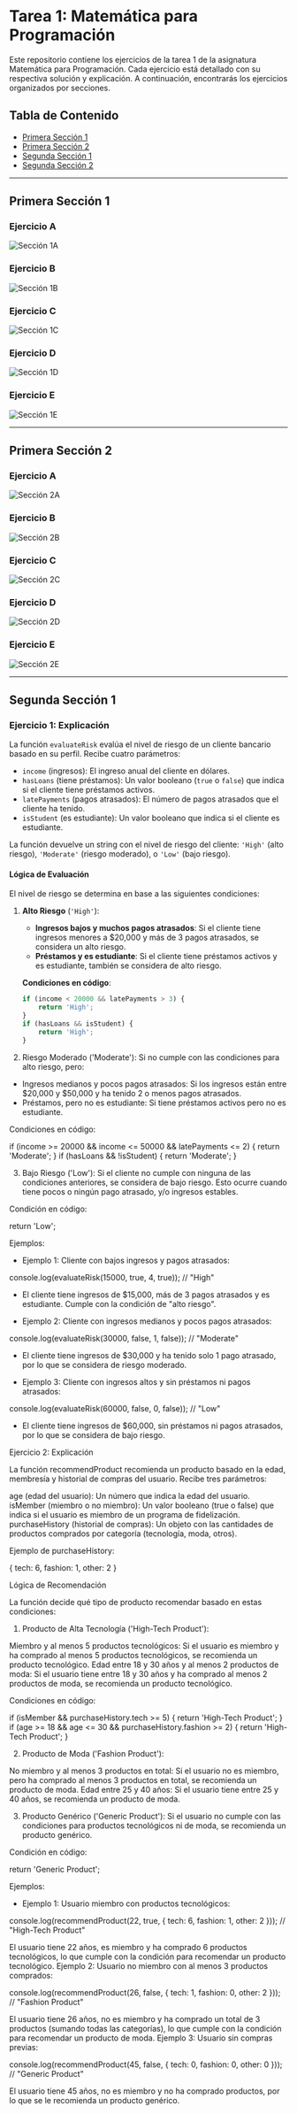 # Tarea 1: Matemática para Programación

Este repositorio contiene los ejercicios de la tarea 1 de la asignatura Matemática para Programación. Cada ejercicio está detallado con su respectiva solución y explicación. A continuación, encontrarás los ejercicios organizados por secciones.

## Tabla de Contenido
- [Primera Sección 1](#primera-sección-1)
- [Primera Sección 2](#primera-sección-2)
- [Segunda Sección 1](#segunda-sección-1)
- [Segunda Sección 2](#segunda-sección-2)

---

## Primera Sección 1

### Ejercicio A
![Sección 1A](PrimeraSeccion/seccion1a.jpg)

### Ejercicio B
![Sección 1B](PrimeraSeccion/seccion1b.jpg)

### Ejercicio C
![Sección 1C](PrimeraSeccion/seccion1c.jpg)

### Ejercicio D
![Sección 1D](PrimeraSeccion/seccion1d.jpg)

### Ejercicio E
![Sección 1E](PrimeraSeccion/seccion1e.jpg)

---

## Primera Sección 2

### Ejercicio A
![Sección 2A](PrimeraSeccion/seccion2a.jpg)

### Ejercicio B
![Sección 2B](PrimeraSeccion/seccion2b.jpg)

### Ejercicio C
![Sección 2C](PrimeraSeccion/seccion2c.jpg)

### Ejercicio D
![Sección 2D](PrimeraSeccion/seccion2d.jpg)

### Ejercicio E
![Sección 2E](PrimeraSeccion/seccion2e.jpg)

---


## Segunda Sección 1

### Ejercicio 1: Explicación

La función `evaluateRisk` evalúa el nivel de riesgo de un cliente bancario basado en su perfil. Recibe cuatro parámetros:

- `income` (ingresos): El ingreso anual del cliente en dólares.
- `hasLoans` (tiene préstamos): Un valor booleano (`true` o `false`) que indica si el cliente tiene préstamos activos.
- `latePayments` (pagos atrasados): El número de pagos atrasados que el cliente ha tenido.
- `isStudent` (es estudiante): Un valor booleano que indica si el cliente es estudiante.

La función devuelve un string con el nivel de riesgo del cliente: `'High'` (alto riesgo), `'Moderate'` (riesgo moderado), o `'Low'` (bajo riesgo).

#### Lógica de Evaluación

El nivel de riesgo se determina en base a las siguientes condiciones:

1. **Alto Riesgo** (`'High'`):
   - **Ingresos bajos y muchos pagos atrasados**: Si el cliente tiene ingresos menores a $20,000 y más de 3 pagos atrasados, se considera un alto riesgo.
   - **Préstamos y es estudiante**: Si el cliente tiene préstamos activos y es estudiante, también se considera de alto riesgo.

   **Condiciones en código**:

   ```javascript
   if (income < 20000 && latePayments > 3) {
       return 'High';
   }
   if (hasLoans && isStudent) {
       return 'High';
   }

2.   Riesgo Moderado ('Moderate'): Si no cumple con las condiciones para alto riesgo, pero:

- Ingresos medianos y pocos pagos atrasados: Si los ingresos están entre $20,000 y $50,000 y ha tenido 2 o menos pagos atrasados.
- Préstamos, pero no es estudiante: Si tiene préstamos activos pero no es estudiante.

Condiciones en código:

if (income >= 20000 && income <= 50000 && latePayments <= 2) {
    return 'Moderate';
}
if (hasLoans && !isStudent) {
    return 'Moderate';
}

3. Bajo Riesgo ('Low'): Si el cliente no cumple con ninguna de las condiciones anteriores, se considera de bajo riesgo. Esto ocurre cuando tiene pocos o ningún pago atrasado, y/o ingresos estables.

Condición en código:

return 'Low';

Ejemplos:

- Ejemplo 1: Cliente con bajos ingresos y pagos atrasados:

console.log(evaluateRisk(15000, true, 4, true)); // "High"

- El cliente tiene ingresos de $15,000, más de 3 pagos atrasados y es estudiante. Cumple con la condición de "alto riesgo".

- Ejemplo 2: Cliente con ingresos medianos y pocos pagos atrasados:

console.log(evaluateRisk(30000, false, 1, false)); // "Moderate"

- El cliente tiene ingresos de $30,000 y ha tenido solo 1 pago atrasado, por lo que se considera de riesgo moderado.

- Ejemplo 3: Cliente con ingresos altos y sin préstamos ni pagos atrasados:

console.log(evaluateRisk(60000, false, 0, false)); // "Low"

- El cliente tiene ingresos de $60,000, sin préstamos ni pagos atrasados, por lo que se considera de bajo riesgo.


Ejercicio 2: Explicación

La función recommendProduct recomienda un producto basado en la edad, membresía y historial de compras del usuario. Recibe tres parámetros:

age (edad del usuario): Un número que indica la edad del usuario.
isMember (miembro o no miembro): Un valor booleano (true o false) que indica si el usuario es miembro de un programa de fidelización.
purchaseHistory (historial de compras): Un objeto con las cantidades de productos comprados por categoría (tecnología, moda, otros).

Ejemplo de purchaseHistory:

{
  tech: 6,
  fashion: 1,
  other: 2
}


Lógica de Recomendación

La función decide qué tipo de producto recomendar basado en estas condiciones:

1. Producto de Alta Tecnología ('High-Tech Product'):

Miembro y al menos 5 productos tecnológicos: Si el usuario es miembro y ha comprado al menos 5 productos tecnológicos, se recomienda un producto tecnológico.
Edad entre 18 y 30 años y al menos 2 productos de moda: Si el usuario tiene entre 18 y 30 años y ha comprado al menos 2 productos de moda, se recomienda un producto tecnológico.

Condiciones en código:

if (isMember && purchaseHistory.tech >= 5) {
    return 'High-Tech Product';
}
if (age >= 18 && age <= 30 && purchaseHistory.fashion >= 2) {
    return 'High-Tech Product';
}

2. Producto de Moda ('Fashion Product'):

No miembro y al menos 3 productos en total: Si el usuario no es miembro, pero ha comprado al menos 3 productos en total, se recomienda un producto de moda.
Edad entre 25 y 40 años: Si el usuario tiene entre 25 y 40 años, se recomienda un producto de moda.

3. Producto Genérico ('Generic Product'): Si el usuario no cumple con las condiciones para productos tecnológicos ni de moda, se recomienda un producto genérico.

Condición en código:

return 'Generic Product';

Ejemplos:

- Ejemplo 1: Usuario miembro con productos tecnológicos:

console.log(recommendProduct(22, true, { tech: 6, fashion: 1, other: 2 })); // "High-Tech Product"


El usuario tiene 22 años, es miembro y ha comprado 6 productos tecnológicos, lo que cumple con la condición para recomendar un producto tecnológico.
Ejemplo 2: Usuario no miembro con al menos 3 productos comprados:

console.log(recommendProduct(26, false, { tech: 1, fashion: 0, other: 2 })); // "Fashion Product"

El usuario tiene 26 años, no es miembro y ha comprado un total de 3 productos (sumando todas las categorías), lo que cumple con la condición para recomendar un producto de moda.
Ejemplo 3: Usuario sin compras previas:

console.log(recommendProduct(45, false, { tech: 0, fashion: 0, other: 0 })); // "Generic Product"

El usuario tiene 45 años, no es miembro y no ha comprado productos, por lo que se le recomienda un producto genérico.
